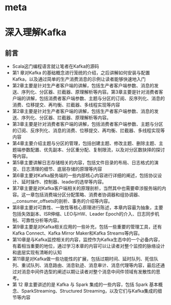 # meta

# 深入理解Kafka
## 前言
- Scala这门编程语言就让笔者在Kafka的源码
- 第1 章对Kafka 的基础概念进行笼统的介绍，之后讲解如何安装与配置 Kafka，以及通过简单的生产消费消息的示例让读者能够快速地入门
- 第2章主要是针对生产者客户端的讲解，包括生产者客户端参数、消息的发送、序列化、分区器、拦截器、原理解析等内容。第3章主要是针对消费者客户端的讲解，包括消费者客户端参数、主题与分区的订阅、反序列化、消息的消费、位移提交、再均衡、拦截器、多线程实现等内容
- 第2章主要是针对生产者客户端的讲解，包括生产者客户端参数、消息的发送、序列化、分区器、拦截器、原理解析等内容。
- 第3章主要是针对消费者客户端的讲解，包括消费者客户端参数、主题与分区的订阅、反序列化、消息的消费、位移提交、再均衡、拦截器、多线程实现等内容
- 第4章主要介绍主题与分区的管理，包括创建主题、修改主题、删除主题、主题端参数配置、优先副本、分区重分配、复制限流，以及对分区数抉择的探讨等内容。
- 第5章主要讲解日志存储相关的内容，包括文件目录的布局、日志格式的演变、日志清理的细节、底层存储的原理等内容
- 第6章主要对Kafka服务端的一些内部核心内容进行详细的阐述，包括协议设计、延时操作、控制器、leader的选举等内容。
- 第7章主要是对Kafka客户端相关的原理剖析，当然其中也需要牵涉服务端的内容。这一章包括消费端分区分配策略、消费者协调器和组协调器、__consumer_offsets的剖析、事务的介绍等内容。
- 第8章主要对可靠性、一致性等核心原理进行陈述，本章内容最为抽象，主要包括失效副本、ISR伸缩、LEO与HW、Leader Epoch的介入、日志同步机制、可靠性分析等内容。
- 第9章主要是对Kafka相关应用的一些补充，包括一些重要的管理工具，还有Kafka Connect、Kafka Mirror Maker和Kafka Streams等内容。
- 第10章是与Kafka监控相关的内容，监控作为Kafka生态中的一个必备内容，有着相当重要的地位，通过学习本章的内容可以让读者对整个监控的脉络设计和底层实现有清晰的认知
- 第11章是对Kafka做一些功能性的扩展，包括过期时间、延时队列、死信队列、重试队列、消息路由、消息轨迹、消息审计、消息代理等内容，最后还通过对消息中间件选型的阐述以期让读者对整个消息中间件领域有发散性的思考。
- 第 12 章主要讲述的是 Kafka 与 Spark 集成的一些内容，包括 Spark 基本概念、SparkStreaming、Structured Streaming，以及它们与Kafka集成的细节等内容